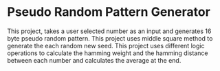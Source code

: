 # Pseudo Random Pattern Generator
This project, takes a user selected number as an input and generates 16 byte pseudo random pattern. This project uses middle square method to generate the each random new seed. This project uses different logic operations to calculate the hamming weight and the hamming distance between each number and calculates the average at the end. 
